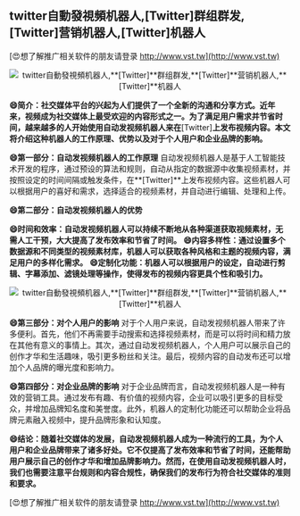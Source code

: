 ## **twitter自動發視頻机器人,**[Twitter]**群组群发,**[Twitter]**营销机器人,**[Twitter]**机器人**

[😍想了解推广相关软件的朋友请登录 http://www.vst.tw](http://www.vst.tw)

 <center><img src="https://vst.tw/MP4/tuiguang/png/0.png" alt="twitter自動發視頻机器人,**[Twitter]**群组群发,**[Twitter]**营销机器人,**[Twitter]**机器人"></center>

**😄简介：社交媒体平台的兴起为人们提供了一个全新的沟通和分享方式。近年来，视频成为社交媒体上最受欢迎的内容形式之一。为了满足用户需求并节省时间，越来越多的人开始使用自动发视频机器人来在**[Twitter]**上发布视频内容。本文将介绍这种机器人的工作原理、优势以及对于个人用户和企业品牌的影响。**

**😄第一部分：自动发视频机器人的工作原理**
自动发视频机器人是基于人工智能技术开发的程序，通过预设的算法和规则，自动从指定的数据源中收集视频素材，并按照设定的时间间隔或触发条件，在**[Twitter]**上发布视频内容。这些机器人可以根据用户的喜好和需求，选择适合的视频素材，并自动进行编辑、处理和上传。

**😄第二部分：自动发视频机器人的优势**

**😄时间和效率：自动发视频机器人可以持续不断地从各种渠道获取视频素材，无需人工干预，大大提高了发布效率和节省了时间。**
**😄内容多样性：通过设置多个数据源和不同类型的视频素材库，机器人可以获取各种风格和主题的视频内容，满足用户的多样化需求。**
**😄定制化功能：机器人可以根据用户的设定，自动进行剪辑、字幕添加、滤镜处理等操作，使得发布的视频内容更具个性和吸引力。**

 <center><img src="https://vst.tw/MP4/tuiguang/png/3.png" alt="twitter自動發視頻机器人,**[Twitter]**群组群发,**[Twitter]**营销机器人,**[Twitter]**机器人"></center>

**😄第三部分：对个人用户的影响**
对于个人用户来说，自动发视频机器人带来了许多便利。首先，他们不再需要手动搜索和选择视频素材，而是可以将时间和精力放在其他有意义的事情上。其次，通过自动发视频机器人，个人用户可以展示自己的创作才华和生活趣味，吸引更多粉丝和关注。最后，视频内容的自动发布还可以增加个人品牌的曝光度和影响力。

**😄第四部分：对企业品牌的影响**
对于企业品牌而言，自动发视频机器人是一种有效的营销工具。通过发布有趣、有价值的视频内容，企业可以吸引更多的目标受众，并增加品牌知名度和美誉度。此外，机器人的定制化功能还可以帮助企业将品牌元素融入视频中，提升品牌形象和认知度。

**😄结论：随着社交媒体的发展，自动发视频机器人成为一种流行的工具，为个人用户和企业品牌带来了诸多好处。它不仅提高了发布效率和节省了时间，还能帮助用户展示自己的创作才华和增加品牌影响力。然而，在使用自动发视频机器人时，我们也需要注意平台规则和内容合规性，确保我们的发布行为符合社交媒体的准则和要求。**

[😍想了解推广相关软件的朋友请登录 http://www.vst.tw](http://www.vst.tw)



